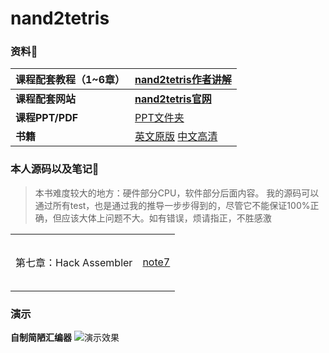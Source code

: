 # nand2tetris


### 资料🤖

| 课程配套教程（1~6章） | [nand2tetris作者讲解](https://www.coursera.org/learn/build-a-computer) |
| --------------------- | ------------------------------------------------------------ |
| **课程配套网站**      | [**nand2tetris官网**](https://www.nand2tetris.org/)          |
| **课程PPT/PDF**       | [PPT文件夹](https://github.com/coderhare/nand2tetris/tree/main/Documents/PPT)                                                         |
| **书籍**                  | [英文原版](https://github.com/coderhare/nand2tetris/blob/main/Documents/Books/The%20Elements%20of%20Computing%20Systems%20%20Building%20a%20Mod(1)(2).pdf)   [中文高清](https://github.com/coderhare/nand2tetris/blob/main/Documents/Books/%5B%E8%AE%A1%E7%AE%97%E6%9C%BA%E7%B3%BB%E7%BB%9F%E8%A6%81%E7%B4%A0%EF%BC%9A%E4%BB%8E%E9%9B%B6%E5%BC%80%E5%A7%8B%E6%9E%84%E5%BB%BA%E7%8E%B0%E4%BB%A3%E8%AE%A1%E7%AE%97%E6%9C%BA%5D.pdf)                                             |



### 本人源码以及笔记🦆

> 本书难度较大的地方：硬件部分CPU，软件部分后面内容。
> 我的源码可以通过所有test，也是通过我的推导一步步得到的，尽管它不能保证100%正确，但应该大体上问题不大。如有错误，烦请指正，不胜感激



|                        |           |
| ---------------------- | --------- |
|                        |           |
|                        |           |
|                        |           |
|                        |           |
|                        |           |
| 第七章：Hack Assembler | [note7]() |
|                        |           |
|                        |           |
|                        |           |
|                        |           |
|                        |           |




### 演示

**自制简陋汇编器**
![演示效果](https://github.com/coderhare/nand2tetris/blob/main/Documents/%E6%BC%94%E7%A4%BA/Kapture%202021-10-18%20at%2014.00.41.gif)
